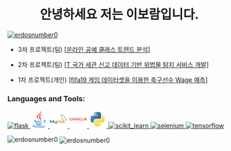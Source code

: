 <h1 align="center">안녕하세요 저는 이보람입니다.</h1>
<p align="left"> <a href="https://github.com/ryo-ma/github-profile-trophy"><img src="https://github-profile-trophy.vercel.app/?username=erdosnumber0" alt="erdosnumber0" /></a> </p>

- 3차 프로젝트(팀) [[온라인 공예 클래스 트렌드 분석]](https://github.com/erdosnumber0/Craft_Trend)

- 2차 프로젝트(팀) [[T 국가 세관 신고 데이터 기반 위법물 탐지 서비스 개발]](https://github.com/erdosnumber0/project2)

- 1차 프로젝트(개인) [[fifa19 게임 데이터셋을 이용한 축구선수 Wage 예측]](https://github.com/erdosnumber0/project_fifa)


<h3 align="left">Languages and Tools:</h3>
<p align="left"> <a href="https://flask.palletsprojects.com/" target="_blank"> <img src="https://www.vectorlogo.zone/logos/pocoo_flask/pocoo_flask-icon.svg" alt="flask" width="40" height="40"/> </a> <a href="https://www.java.com" target="_blank"> <img src="https://raw.githubusercontent.com/devicons/devicon/master/icons/java/java-original.svg" alt="java" width="40" height="40"/> </a> <a href="https://www.mysql.com/" target="_blank"> <img src="https://raw.githubusercontent.com/devicons/devicon/master/icons/mysql/mysql-original-wordmark.svg" alt="mysql" width="40" height="40"/> </a> <a href="https://www.oracle.com/" target="_blank"> <img src="https://raw.githubusercontent.com/devicons/devicon/master/icons/oracle/oracle-original.svg" alt="oracle" width="40" height="40"/> </a> <a href="https://www.python.org" target="_blank"> <img src="https://raw.githubusercontent.com/devicons/devicon/master/icons/python/python-original.svg" alt="python" width="40" height="40"/> </a> <a href="https://scikit-learn.org/" target="_blank"> <img src="https://upload.wikimedia.org/wikipedia/commons/0/05/Scikit_learn_logo_small.svg" alt="scikit_learn" width="40" height="40"/> </a> <a href="https://www.selenium.dev" target="_blank"> <img src="https://raw.githubusercontent.com/detain/svg-logos/780f25886640cef088af994181646db2f6b1a3f8/svg/selenium-logo.svg" alt="selenium" width="40" height="40"/> </a> <a href="https://www.tensorflow.org" target="_blank"> <img src="https://www.vectorlogo.zone/logos/tensorflow/tensorflow-icon.svg" alt="tensorflow" width="40" height="40"/> </a> </p>

<p><img align="left" src="https://github-readme-stats.vercel.app/api/top-langs?username=erdosnumber0&show_icons=true&locale=en&layout=compact" alt="erdosnumber0" /></p>

<p>&nbsp;<img align="center" src="https://github-readme-stats.vercel.app/api?username=erdosnumber0&show_icons=true&locale=en" alt="erdosnumber0" /></p>
